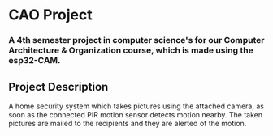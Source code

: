 # CAO Project
### A 4th semester project in computer science's for our Computer Architecture &amp; Organization course, which is made using the esp32-CAM.
## Project Description
A home security system which takes pictures using the attached camera, as soon as the connected PIR motion sensor detects motion nearby. The taken pictures are mailed to the recipients and they are alerted of the motion.
